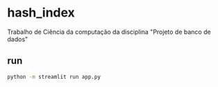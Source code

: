 # hash_index
Trabalho de Ciência da computação da disciplina "Projeto de banco de dados"


## run

   ```bash
   python -m streamlit run app.py
